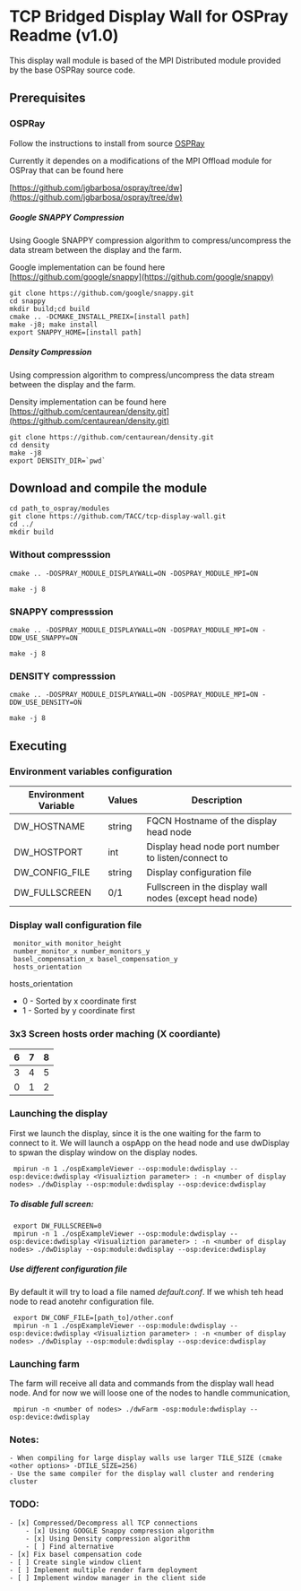 # TCP Bridged Display Wall for OSPray Readme (v1.0)

This display wall module is based of the MPI Distributed module provided by the base OSPRay source code.

## Prerequisites

### OSPRay

Follow the instructions to install from source [OSPRay](https://github.com/ospray/OSPRay)

Currently it dependes on a modifications of the MPI Offload module for OSPray that can be
found here

[https://github.com/jgbarbosa/ospray/tree/dw](https://github.com/jgbarbosa/ospray/tree/dw)

##### Google SNAPPY Compression

Using Google SNAPPY compression algorithm to compress/uncompress the data stream between
the display and the farm.

Google implementation can be found here [https://github.com/google/snappy](https://github.com/google/snappy)

```
git clone https://github.com/google/snappy.git
cd snappy
mkdir build;cd build
cmake .. -DCMAKE_INSTALL_PREIX=[install path]
make -j8; make install
export SNAPPY_HOME=[install path]
```

##### Density Compression

Using compression algorithm to compress/uncompress the data stream between
the display and the farm.

Density implementation can be found here [https://github.com/centaurean/density.git](https://github.com/centaurean/density.git)

```
git clone https://github.com/centaurean/density.git
cd density
make -j8
export DENSITY_DIR=`pwd`
```


## Download and compile the module

```
cd path_to_ospray/modules
git clone https://github.com/TACC/tcp-display-wall.git
cd ../
mkdir build
```

### Without compresssion
```
cmake .. -DOSPRAY_MODULE_DISPLAYWALL=ON -DOSPRAY_MODULE_MPI=ON

make -j 8
```

### SNAPPY compresssion
```
cmake .. -DOSPRAY_MODULE_DISPLAYWALL=ON -DOSPRAY_MODULE_MPI=ON -DDW_USE_SNAPPY=ON

make -j 8
```


### DENSITY compresssion
```
cmake .. -DOSPRAY_MODULE_DISPLAYWALL=ON -DOSPRAY_MODULE_MPI=ON -DDW_USE_DENSITY=ON

make -j 8
```


## Executing

### Environment variables configuration

 Environment Variable  |  Values  | Description  |
 --------------------- | -------- | -------------|
 DW_HOSTNAME | string | FQCN Hostname of the display head node |
 DW_HOSTPORT | int | Display head node port number to listen/connect to|
 DW_CONFIG_FILE | string | Display configuration file |
 DW_FULLSCREEN | 0/1 | Fullscreen in the display wall nodes (except head node) |
 
### Display wall configuration file
 
```
 monitor_with monitor_height
 number_monitor_x number_monitors_y
 basel_compensation_x basel_compensation_y
 hosts_orientation
```
 
 hosts_orientation
 * 0 - Sorted by x coordinate first
 * 1 - Sorted by y coordinate first
 
### 3x3 Screen hosts order maching (X coordiante)
 
 |  6  |  7   |  8   |
 |:---:|:----:|:----:|
 |  3  |  4   |  5   |
 |  0  |  1   |  2   |
 
### Launching the display
 
 First we launch the display, since it is the one waiting for the farm to connect to it. We will launch a ospApp on the head node and use dwDisplay to spwan the display
 window on the display nodes. 
 
```
 mpirun -n 1 ./ospExampleViewer --osp:module:dwdisplay --osp:device:dwdisplay <Visualiztion parameter> : -n <number of display nodes> ./dwDisplay --osp:module:dwdisplay --osp:device:dwdisplay
```

##### To disable full screen:
```
 export DW_FULLSCREEN=0
 mpirun -n 1 ./ospExampleViewer --osp:module:dwdisplay --osp:device:dwdisplay <Visualiztion parameter> : -n <number of display nodes> ./dwDisplay --osp:module:dwdisplay --osp:device:dwdisplay
```

##### Use different configuration file
By default it will try to load a file named _default.conf_. If we whish teh head node to read anotehr configuration file.

```
 export DW_CONF_FILE=[path_to]/other.conf
 mpirun -n 1 ./ospExampleViewer --osp:module:dwdisplay --osp:device:dwdisplay <Visualiztion parameter> : -n <number of display nodes> ./dwDisplay --osp:module:dwdisplay --osp:device:dwdisplay
```
 
### Launching farm
The farm will receive all data and commands from the display wall head node. And for now we will loose one of the nodes to handle communication,

```
 mpirun -n <number of nodes> ./dwFarm -osp:module:dwdisplay --osp:device:dwdisplay 
```

### Notes:

    - When compiling for large display walls use larger TILE_SIZE (cmake <other options> -DTILE_SIZE=256)
    - Use the same compiler for the display wall cluster and rendering cluster

### TODO:

    - [x] Compressed/Decompress all TCP connections
        - [x] Using GOOGLE Snappy compression algorithm
        - [x] Using Density compression algorithm
        - [ ] Find alternative
    - [x] Fix basel compensation code
    - [ ] Create single window client
    - [ ] Implement multiple render farm deployment
    - [ ] Implement window manager in the client side
